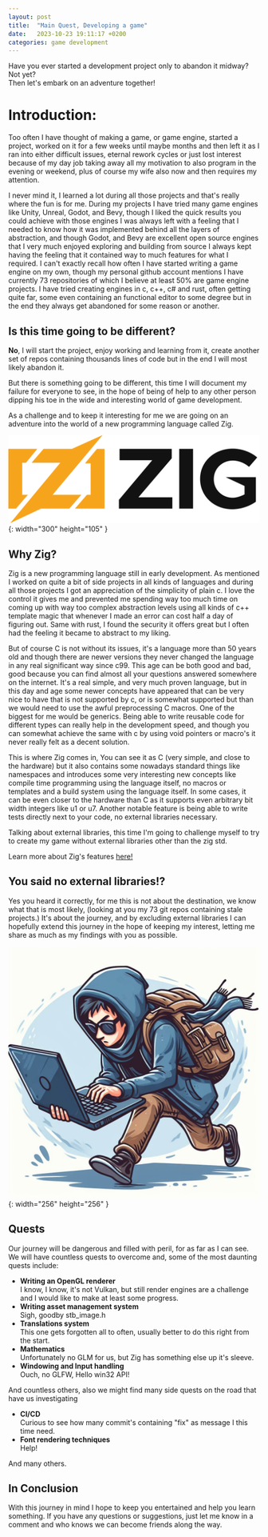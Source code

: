 ```yaml
---
layout: post
title:  "Main Quest, Developing a game"
date:   2023-10-23 19:11:17 +0200
categories: game development
---
```


Have you ever started a development project only to abandon it midway?  
Not yet?  
Then let's embark on an adventure together!

# Introduction:
Too often I have thought of making a game, or game engine, started a project, worked on it for a few weeks until maybe months and then left it
as I ran into either difficult issues, eternal rework cycles or just lost interest because of my day job taking away all my motivation to also program in the evening or weekend, plus of course my wife also now and then requires my attention.

I never mind it, I learned a lot during all those projects and that's really where the fun is for me. During 
my projects I have tried many game engines like Unity, Unreal, Godot, and Bevy, though I liked the quick results you could achieve with those 
engines I was always left with a feeling that I needed to know how it was implemented behind all the layers of abstraction, and though Godot, and Bevy are
excellent open source engines that I very much enjoyed exploring and building from source I always kept having the feeling that it contained way to much features for what I required. I can't exactly recall how often I have started writing a game engine on my own, though my personal github account mentions I have currently 73 repositories of which I believe at least 50% are game engine projects. I have tried creating engines in c, c++, c# and rust, often getting quite far, some even containing an functional editor to some degree but in the end they always get abandoned for some reason or another.

## Is this time going to be different?
**No**, I will start the project, enjoy working and learning from it, create another set of repos containing thousands lines of code but in the end 
I will most likely abandon it. 

But there is something going to be different, this time I will document my failure for everyone to see, in the hope of being of help to
any other person dipping his toe in the wide and interesting world of game development. 

As a challenge and to keep it interesting for me we are going on an adventure into the world of a new programming language called Zig.

![The logo of zig](/assets/img/zig_logo.png){: width="300" height="105" }

## Why Zig?
Zig is a new programming language still in early development. As mentioned I worked on quite a bit of side projects
in all kinds of languages and during all those projects I got an appreciation of the simplicity of plain c. I love the control it gives me
and prevented me spending way too much time on coming up with way too complex abstraction levels using all kinds of c++ template magic that whenever I made
an error can cost half a day of figuring out. Same with rust, I found the security it offers great but I often had the feeling it became to abstract to my liking.

But of course C is not without its issues, it's a language more than 50 years old and though there are newer versions they never changed the
language in any real significant way since c99. This age can be both good and bad, good because you can find almost all your questions answered somewhere on the internet. 
It's a real simple, and very much proven language, but in this day and age some newer concepts have appeared that can be very nice to have that is not supported by c, or is somewhat supported but than we would need to use the awful preprocessing C macros. One of the biggest for me would be generics. Being able to write reusable code for different types can really help in the development speed, and though you can somewhat achieve the same with c by using void pointers or macro's it never really felt as a decent solution. 

This is where Zig comes in, You can see it as C (very simple, and close to the hardware) but it also contains some nowadays standard things like namespaces and introduces some very interesting new concepts like compile time programming using the language itself, no macros or templates and a build system using the language itself. In some cases, it can be even closer to the hardware than C as it supports even arbitrary bit width integers like u1 or u7. Another notable feature is being able to write tests directly next to your code, no external libraries necessary.

Talking about external libraries, this time I'm going to challenge myself to try to create my game without external libraries other than the zig std.

Learn more about Zig's features [here!](https://ziglang.org/learn/overview/)

## You said no external libraries!?
Yes you heard it correctly, for me this is not about the destination, we know what that is most likely, (looking at you my 73 git repos containing stale projects.)
It's about the journey, and by excluding external libraries I can hopefully extend this journey in the hope of keeping my interest, letting me share as much as my findings with you as possible.

![A programmer with a quest](/assets/img/running_programmer.jpg){: width="256" height="256" }
## Quests

Our journey will be dangerous and filled with peril, for as far as I can see. We will have countless quests to overcome and, some of the most daunting quests 
include:

- **Writing an OpenGL renderer**  
  I know, I know, it's not Vulkan, but still render engines are a challenge and I would like to make at least some progress.
- **Writing asset management system**  
  Sigh, goodby stb_image.h
- **Translations system**  
  This one gets forgotten all to often, usually better to do this right from the start.
- **Mathematics**  
  Unfortunately no GLM for us, but Zig has something else up it's sleeve.
- **Windowing and Input handling**  
  Ouch, no GLFW, Hello win32 API!

And countless others, also we might find many side quests on the road that have us investigating 

- **CI/CD**  
  Curious to see how many commit's containing "fix" as message I this time need.
- **Font rendering techniques**  
  Help!

And many others.

## In Conclusion
With this journey in mind I hope to keep you entertained and help you learn something.
If you have any questions or suggestions, just let me know in a comment and who knows we can become friends along the way.

<script src="https://giscus.app/client.js"
        data-repo="ricknijhuis/ricknijhuis.github.io"
        data-repo-id="R_kgDOKkFnWA"
        data-category="General"
        data-category-id="DIC_kwDOKkFnWM4CaYbc"
        data-mapping="pathname"
        data-strict="0"
        data-reactions-enabled="1"
        data-emit-metadata="0"
        data-input-position="top"
        data-theme="preferred_color_scheme"
        data-lang="en"
        data-loading="lazy"
        crossorigin="anonymous"
        async>
</script>